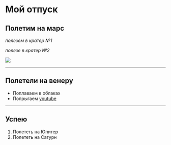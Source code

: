 # Мой отпуск

## Полетим на марс
*полезем в кратер №1*

*полезе в кратер №2*

![](2.png)

____

## Полетели на венеру
* Поплаваем в облаках
* Попрыгаем [youtube](https://www.youtube.com/)

____

## Успею 
1. Полететь на Юпитер
2. Полететь на Сатурн

